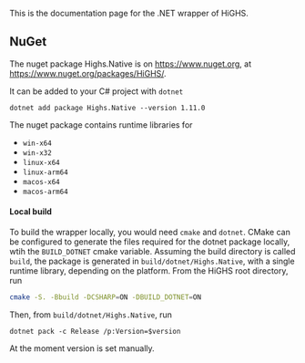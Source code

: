 This is the documentation page for the .NET wrapper of HiGHS.

## NuGet 

The nuget package Highs.Native is on https://www.nuget.org, at https://www.nuget.org/packages/HiGHS/. 

It can be added to your C# project with `dotnet`

```shell
dotnet add package Highs.Native --version 1.11.0
```

The nuget package contains runtime libraries for 

* `win-x64`
* `win-x32`
* `linux-x64`
* `linux-arm64`
* `macos-x64`
* `macos-arm64`

#### Local build

To build the wrapper locally, you would need `cmake` and `dotnet`. CMake can be configured to generate the files required for the dotnet package locally, wtih the `BUILD_DOTNET` cmake variable. Assuming the build directory is called `build`, the package is generated in `build/dotnet/Highs.Native`, with a single runtime library, depending on the platform. From the HiGHS root directory, run 

``` bash
cmake -S. -Bbuild -DCSHARP=ON -DBUILD_DOTNET=ON
```

Then, from `build/dotnet/Highs.Native`, run 

```shell
dotnet pack -c Release /p:Version=$version
```

At the moment version is set manually.
